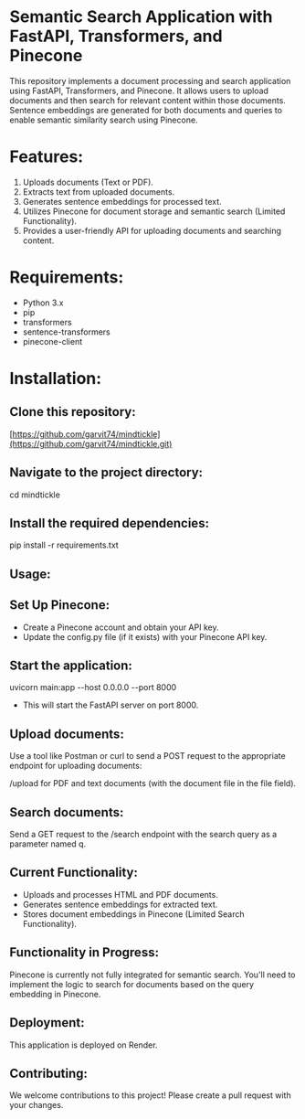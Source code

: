 # Semantic Search Application with FastAPI, Transformers, and Pinecone
This repository implements a document processing and search application using FastAPI, Transformers, and Pinecone. It allows users to upload documents and then search for relevant content within those documents. Sentence embeddings are generated for both documents and queries to enable semantic similarity search using Pinecone.

# Features:

1. Uploads documents (Text or PDF).
2. Extracts text from uploaded documents.
3. Generates sentence embeddings for processed text.
4. Utilizes Pinecone for document storage and semantic search (Limited Functionality).
5. Provides a user-friendly API for uploading documents and searching content.

# Requirements:

* Python 3.x
* pip
* transformers
* sentence-transformers
* pinecone-client

# Installation:

## Clone this repository:

[https://github.com/garvit74/mindtickle](https://github.com/garvit74/mindtickle.git)
## Navigate to the project directory:

cd mindtickle


## Install the required dependencies:

pip install -r requirements.txt

## Usage:

## Set Up Pinecone:

* Create a Pinecone account and obtain your API key.
* Update the config.py file (if it exists) with your Pinecone API key.

## Start the application:

uvicorn main:app --host 0.0.0.0 --port 8000

* This will start the FastAPI server on port 8000.

## Upload documents:
Use a tool like Postman or curl to send a POST request to the appropriate endpoint for uploading documents:

/upload for PDF and text documents (with the document file in the file field).


## Search documents:
Send a GET request to the /search endpoint with the search query as a parameter named q.

## Current Functionality:

* Uploads and processes HTML and PDF documents.
* Generates sentence embeddings for extracted text.
* Stores document embeddings in Pinecone (Limited Search Functionality).


## Functionality in Progress:

Pinecone is currently not fully integrated for semantic search. You'll need to implement the logic to search for documents based on the query embedding in Pinecone.


## Deployment:

This application is deployed on Render.

## Contributing:

We welcome contributions to this project! Please create a pull request with your changes.
